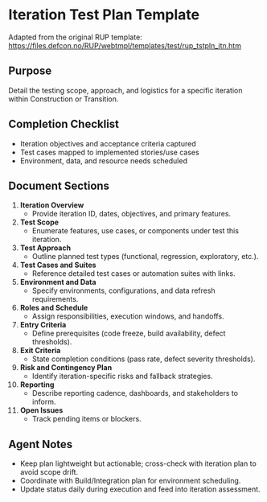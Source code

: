 # Iteration Test Plan Template

Adapted from the original RUP template: https://files.defcon.no/RUP/webtmpl/templates/test/rup_tstpln_itn.htm

## Purpose
Detail the testing scope, approach, and logistics for a specific iteration within Construction or Transition.

## Completion Checklist
- Iteration objectives and acceptance criteria captured
- Test cases mapped to implemented stories/use cases
- Environment, data, and resource needs scheduled

## Document Sections
1. **Iteration Overview**
   - Provide iteration ID, dates, objectives, and primary features.
2. **Test Scope**
   - Enumerate features, use cases, or components under test this iteration.
3. **Test Approach**
   - Outline planned test types (functional, regression, exploratory, etc.).
4. **Test Cases and Suites**
   - Reference detailed test cases or automation suites with links.
5. **Environment and Data**
   - Specify environments, configurations, and data refresh requirements.
6. **Roles and Schedule**
   - Assign responsibilities, execution windows, and handoffs.
7. **Entry Criteria**
   - Define prerequisites (code freeze, build availability, defect thresholds).
8. **Exit Criteria**
   - State completion conditions (pass rate, defect severity thresholds).
9. **Risk and Contingency Plan**
   - Identify iteration-specific risks and fallback strategies.
10. **Reporting**
    - Describe reporting cadence, dashboards, and stakeholders to inform.
11. **Open Issues**
    - Track pending items or blockers.

## Agent Notes
- Keep plan lightweight but actionable; cross-check with iteration plan to avoid scope drift.
- Coordinate with Build/Integration plan for environment scheduling.
- Update status daily during execution and feed into iteration assessment.
